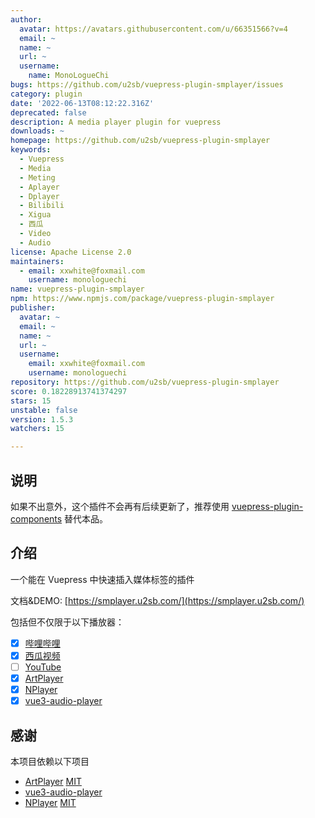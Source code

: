 ```yaml
---
author:
  avatar: https://avatars.githubusercontent.com/u/66351566?v=4
  email: ~
  name: ~
  url: ~
  username:
    name: MonoLogueChi
bugs: https://github.com/u2sb/vuepress-plugin-smplayer/issues
category: plugin
date: '2022-06-13T08:12:22.316Z'
deprecated: false
description: A media player plugin for vuepress
downloads: ~
homepage: https://github.com/u2sb/vuepress-plugin-smplayer
keywords:
  - Vuepress
  - Media
  - Meting
  - Aplayer
  - Dplayer
  - Bilibili
  - Xigua
  - 西瓜
  - Video
  - Audio
license: Apache License 2.0
maintainers:
  - email: xxwhite@foxmail.com
    username: monologuechi
name: vuepress-plugin-smplayer
npm: https://www.npmjs.com/package/vuepress-plugin-smplayer
publisher:
  avatar: ~
  email: ~
  name: ~
  url: ~
  username:
    email: xxwhite@foxmail.com
    username: monologuechi
repository: https://github.com/u2sb/vuepress-plugin-smplayer
score: 0.18228913741374297
stars: 15
unstable: false
version: 1.5.3
watchers: 15

---
```


## 说明

如果不出意外，这个插件不会再有后续更新了，推荐使用 [vuepress-plugin-components](https://plugin-components.vuejs.press/) 替代本品。

## 介绍

一个能在 Vuepress 中快速插入媒体标签的插件

文档&DEMO: [https://smplayer.u2sb.com/](https://smplayer.u2sb.com/)

包括但不仅限于以下播放器：

- [x] [哔哩哔哩](https://www.bilibili.com/)
- [x] [西瓜视频](https://www.ixigua.com/)
- [ ] [YouTube]()
- [x] [ArtPlayer](https://github.com/zhw2590582/ArtPlayer)
- [x] [NPlayer](https://github.com/oyuyue/nplayer)
- [x] [vue3-audio-player](https://github.com/RealCoolSnow/vue3-audio-player)

## 感谢

本项目依赖以下项目

- [ArtPlayer](https://github.com/zhw2590582/ArtPlayer) [MIT](https://github.com/zhw2590582/ArtPlayer/blob/6a866f88c337b87e12a16dcb2ae680c6992c2920/LICENSE)
- [vue3-audio-player](https://github.com/RealCoolSnow/vue3-audio-player)
- [NPlayer](https://github.com/oyuyue/nplayer) [MIT](https://github.com/oyuyue/nplayer/blob/cf234a77afb5402d2259765daf0aca30b5bfa18a/LICENCE)
